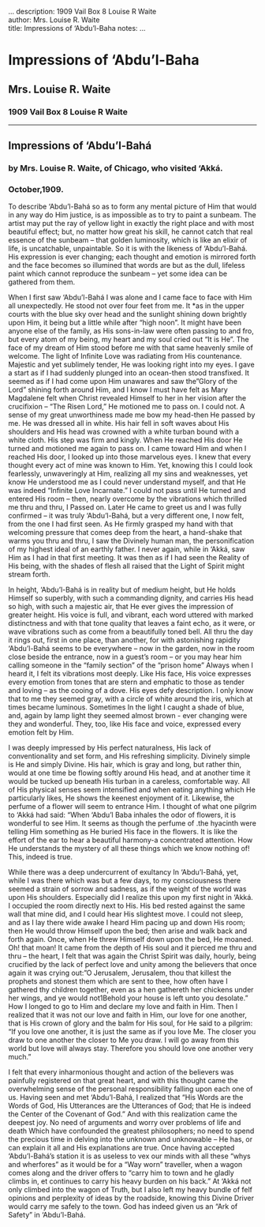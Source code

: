 ...
description: 1909 Vail Box 8 Louise R Waite  
author: Mrs. Louise R. Waite  
title: Impressions of ‘Abdu’l-Baha 
notes:
...


# Impressions of ‘Abdu’l-Baha  
## Mrs. Louise R. Waite  
### 1909 Vail Box 8 Louise R Waite  

------




## Impressions of ‘Abdu’l-Bahá

### by Mrs. Louise R. Waite, of Chicago, who visited ‘Akká.

### October,1909.

To describe ‘Abdu’l-Bahá so as to form any mental picture of Him that would in any way do Him justice, is as impossible as to try to paint a sunbeam. The artist may put the ray of yellow light in exactly the right place and with most beautiful effect; but, no matter how great his skill, he cannot catch that real essence of the sunbeam – that golden luminosity, which is like an elixir of life, is uncatchable, unpaintable. So it is with the likeness of ‘Abdu’l-Bahá. His expression is ever changing; each thought and emotion is mirrored forth and the face becomes so illumined that words are but as the dull, lifeless paint which cannot reproduce the sunbeam – yet some idea can be gathered from them.  

When I first saw ‘Abdu’l-Bahá I was alone and I came face to face with Him all unexpectedly. He stood not over four feet from me. It *as in the upper courts with the blue sky over head and the sunlight shining down brightly upon Him, it being but a little while after “high noon”. It might have been anyone else of the family, as His sons-in-law were often passing to and fro, but every atom of my being, my heart and my soul cried out “It is He”. The face of my dream of Him stood before me with that same heavenly smile of welcome. The light of Infinite Love was radiating from His countenance. Majestic and yet sublimely tender, He was looking right into my eyes. I gave a start as if I had suddenly plunged into an ocean-then stood transfixed. It seemed as if I had come upon Him unawares and saw the”Glory of the Lord” shining forth around Him, and I know I must have felt as Mary Magdalene felt when Christ revealed Himself to her in her vision after the crucifixion – “The Risen Lord,” He motioned me to pass on. I could not. A sense of my great unworthiness made me bow my head-then He passed by me. He was dressed all in white. His hair fell in soft waves about His shoulders and His head was crowned with a white turban bound with a white cloth. His step was firm and kingly. When He reached His door He turned and motioned me again to pass on. I came toward Him and when I reached His door, I looked up into those marvelous eyes. I knew that every thought every act of mine was known to Him. Yet, knowing this I could look fearlessly, unwaveringly at Him, realizing all my sins and weaknesses, yet know He understood me as I could never understand myself, and that He was indeed “Infinite Love Incarnate.” I could not pass until He turned and entered His room – then, nearly overcome by the vibrations which thrilled me thru and thru, I Passed on. Later He came to greet us and I was fully confirmed – it was truly ‘Abdu’l-Bahá, but a very different one, I now felt, from the one I had first seen. As He firmly grasped my hand with that welcoming pressure that comes deep from the heart, a hand-shake that warms you thru and thru, I saw the Divinely human man, the personification of my highest ideal of an earthly father. I never again, while in ‘Akká, saw Him as I had in that first meeting. It was then as if I had seen the Reality of His being, with the shades of flesh all raised that the Light of Spirit might stream forth.  

In height, ‘Abdu’l-Bahá is in reality but of medium height, but He holds Himself so superbly, with such a commanding dignity, and carries His head so high, with such a majestic air, that He ever gives the impression of greater height. His voice is full, and vibrant, each word uttered with marked distinctness and with that tone quality that leaves a faint echo, as it were, or wave vibrations such as come from a beautifully toned bell. All thru the day it rings out, first in one place, than another, for with astonishing rapidity ‘Abdu’l-Bahá seems to be everywhere – now in the garden, now in the room close beside the entrance, now in a guest’s room – or you may hear him calling someone in the “family section” of the “prison home” Always when I heard it, I felt its vibrations most deeply. Like His face, His voice expresses every emotion from tones that are stern and emphatic to those as tender and loving – as the cooing of a dove. His eyes defy description. I only know that to me they seemed gray, with a circle of white around the iris, which at times became luminous. Sometimes In the light I caught a shade of blue, and, again by lamp light they seemed almost brown - ever changing were they and wonderful. They, too, like His face and voice, expressed every emotion felt by Him.  

I was deeply impressed by His perfect naturalness, His lack of conventionality and set form, and His refreshing simplicity. Divinely simple is He and simply Divine. His hair, which is gray and long, but rather thin, would at one time be flowing softly around His head, and at another time it would be tucked up beneath His turban in a careless, comfortable way. All of His physical senses seem intensified and when eating anything which He particularly likes, He shows the keenest enjoyment of it. Likewise, the perfume of a flower will seem to entrance Him. I thought of what one pilgrim to ‘Akká had said: “When ‘Abdu’l Baba inhales the odor of flowers, it is wonderful to see Him. It seems as though the perfume of .the hyacinth were telling Him something as He buried His face in the flowers. It is like the effort of the ear to hear a beautiful harmony-a concentrated attention. How He understands the mystery of all these things which we know nothing of! This, indeed is true.  

While there was a deep undercurrent of exultancy In ‘Abdu’l-Bahá, yet, while I was there which was but a few days, to my consciousness there seemed a strain of sorrow and sadness, as if the weight of the world was upon His shoulders. Especially did I realize this upon my first night in ‘Akká. I occupied the room directly next to His. His bed rested against the same wall that mine did, and I could hear His slightest move. I could not sleep, and as I lay there wide awake I heard Him pacing up and down His room; then He would throw Himself upon the bed; then arise and walk back and forth again. Once, when He threw Himself down upon the bed, He moaned. Oh! that moan! It came from the depth of His soul and it pierced me thru and thru – the heart, I felt that was again the Christ Spirit was daily, hourly, being crucified by the lack of perfect love and unity among the believers that once again it was crying out:”O Jerusalem, Jerusalem, thou that killest the prophets and stonest them which are sent to thee, how often have I gathered thy children together, even as a hen gathereth her chickens under her wings, and ye would not1Behold your house is left unto you desolate.” How I longed to go to Him and declare my love and faith in Him. Then I realized that it was not our love and faith in Him, our love for one another, that is His crown of glory and the balm for His soul, for He said to a pilgrim: “If you love one another, it is just the same as if you love Me. The closer you draw to one another the closer to Me you draw. I will go away from this world but love will always stay. Therefore you should love one another very much.”  

I felt that every inharmonious thought and action of the believers was painfully registered on that great heart, and with this thought came the overwhelming sense of the personal responsibility falling upon each one of us. Having seen and met ‘Abdu’l-Bahá, I realized that “His Words are the Words of God, His Utterances are the Utterances of God; that He is indeed the Center of the Covenant of God.” And with this realization came the deepest joy. No need of arguments and worry over problems of life and death Which have confounded the greatest philosophers; no need to spend the precious time in delving into the unknown and unknowable – He has, or can explain it all and His explanations are true. Once having accepted ‘Abdu’l-Bahá’s station it is as useless to vex our minds with all these “whys and wherfores” as it would be for a “Way worn” traveller, when a wagon comes along and the driver offers to “carry him to town and he gladly climbs in, et continues to carry his heavy burden on his back.” At ‘Akká not only climbed into the wagon of Truth, but I also left my heavy bundle of felf opinions and perplexity of ideas by the roadside, knowing this Divine Driver would carry me safely to the town. God has indeed given us an “Ark of Safety” in ‘Abdu’l-Bahá.